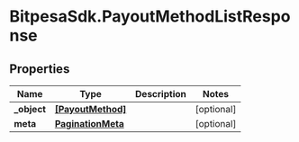 # BitpesaSdk.PayoutMethodListResponse

## Properties
Name | Type | Description | Notes
------------ | ------------- | ------------- | -------------
**_object** | [**[PayoutMethod]**](PayoutMethod.md) |  | [optional] 
**meta** | [**PaginationMeta**](PaginationMeta.md) |  | [optional] 


